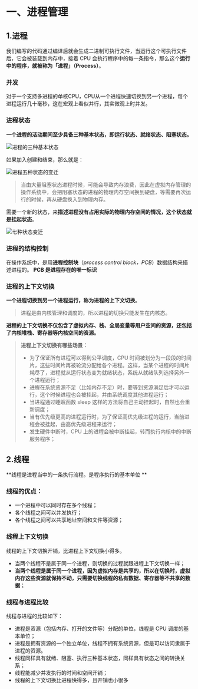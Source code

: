 # 一、进程管理

## 1.进程

我们编写的代码通过编译后就会生成二进制可执行文件，当运行这个可执行文件后，它会被装载到内存中，接着 CPU 会执行程序中的每一条指令，那么这个**运行中的程序，就被称为「进程」（Process）**。 

### **并发**

对于一个支持多进程的单核CPU，CPU从一个进程快速切换到另一个进程，每个进程运行几十毫秒，这在宏观上看似并行，其实微观上时并发。

### 进程状态

**一个进程的活动期间至少具备三种基本状态，即运行状态、就绪状态、阻塞状态。** 

 ![进程的三种基本状态](https://cdn.xiaolincoding.com/gh/xiaolincoder/ImageHost/%E6%93%8D%E4%BD%9C%E7%B3%BB%E7%BB%9F/%E8%BF%9B%E7%A8%8B%E5%92%8C%E7%BA%BF%E7%A8%8B/7-%E8%BF%9B%E7%A8%8B%E4%B8%89%E4%B8%AA%E5%9F%BA%E6%9C%AC%E7%8A%B6%E6%80%81.jpg) 

如果加入创建和结束，那么就是：

![进程五种状态的变迁](https://cdn.xiaolincoding.com/gh/xiaolincoder/ImageHost/%E6%93%8D%E4%BD%9C%E7%B3%BB%E7%BB%9F/%E8%BF%9B%E7%A8%8B%E5%92%8C%E7%BA%BF%E7%A8%8B/8-%E8%BF%9B%E7%A8%8B%E4%BA%94%E4%B8%AA%E7%8A%B6%E6%80%81.jpg) 

> 当由大量阻塞状态进程时候，可能会导致内存浪费，因此在虚拟内存管理的操作系统中，会把阻塞状态的进程的物理内存空间换到硬盘，等需要再次运行的时候，再从硬盘换入到物理内存。 

需要一个新的状态，来**描述进程没有占用实际的物理内存空间的情况，这个状态就是挂起状态**。 

 ![七种状态变迁](https://cdn.xiaolincoding.com/gh/xiaolincoder/ImageHost/%E6%93%8D%E4%BD%9C%E7%B3%BB%E7%BB%9F/%E8%BF%9B%E7%A8%8B%E5%92%8C%E7%BA%BF%E7%A8%8B/10-%E8%BF%9B%E7%A8%8B%E4%B8%83%E4%B8%AD%E7%8A%B6%E6%80%81.jpg) 

### 进程的结构控制

在操作系统中，是用**进程控制块**（*process control block，PCB*）数据结构来描述进程的。  **PCB 是进程存在的唯一标识** 



### 进程的上下文切换

**一个进程切换到另一个进程运行，称为进程的上下文切换**。 

> 进程是由内核管理和调度的，所以进程的切换只能发生在内核态。 

**进程的上下文切换不仅包含了虚拟内存、栈、全局变量等用户空间的资源，还包括了内核堆栈、寄存器等内核空间的资源。** 

> **进程上下文切换有哪些场景：**
>
> - 为了保证所有进程可以得到公平调度，CPU 时间被划分为一段段的时间片，这些时间片再被轮流分配给各个进程。这样，当某个进程的时间片耗尽了，进程就从运行状态变为就绪状态，系统从就绪队列选择另外一个进程运行；
> - 进程在系统资源不足（比如内存不足）时，要等到资源满足后才可以运行，这个时候进程也会被挂起，并由系统调度其他进程运行；
> - 当进程通过睡眠函数 sleep 这样的方法将自己主动挂起时，自然也会重新调度；
> - 当有优先级更高的进程运行时，为了保证高优先级进程的运行，当前进程会被挂起，由高优先级进程来运行；
> - 发生硬件中断时，CPU 上的进程会被中断挂起，转而执行内核中的中断服务程序；

## 2.线程

**线程是进程当中的一条执行流程。是程序执行的基本单位 **

### 线程的优点：

- 一个进程中可以同时存在多个线程；
- 各个线程之间可以并发执行；
- 各个线程之间可以共享地址空间和文件等资源；

### 线程上下文切换

线程的上下文切换开销，比进程上下文切换小得多。

- 当两个线程不是属于同一个进程，则切换的过程就跟进程上下文切换一样；
- **当两个线程是属于同一个进程，因为虚拟内存是共享的，所以在切换时，虚拟内存这些资源就保持不动，只需要切换线程的私有数据、寄存器等不共享的数据**；

### 线程与进程比较

线程与进程的比较如下：

- 进程是资源（包括内存、打开的文件等）分配的单位，线程是 CPU 调度的基本单位；
- 进程是拥有资源的一个独立单位，线程不拥有系统资源，但是可以访问隶属于进程的资源。 
- 线程同样具有就绪、阻塞、执行三种基本状态，同样具有状态之间的转换关系；
- 线程能减少并发执行的时间和空间开销；
- 线程的上下文切换比进程快得多，且开销也小很多